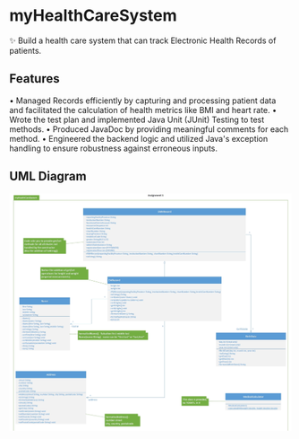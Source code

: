 # myHealthCareSystem
✨ Build a health care system that can track Electronic Health Records of patients.
## Features
• Managed Records efficiently by capturing and processing patient data and facilitated the calculation of health metrics like BMI and heart rate.
• Wrote the test plan and implemented Java Unit (JUnit) Testing to test methods.
• Produced JavaDoc by providing meaningful comments for each method.
• Engineered the backend logic and utilized Java's exception handling to ensure robustness against erroneous inputs.
## UML Diagram
![uml](image/uml.png)
